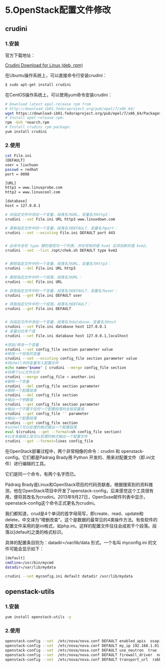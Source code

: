 # 5.OpenStack配置文件修改

## crudini


### 1.安装

官方下载地址：

[Crudini Download for Linux (deb, rpm)](https://pkgs.org/download/crudini)

在Ubuntu操作系统上，可以直接命令行安装crudini：
```sh
$ sudo apt-get install crudini
```

在CentOS操作系统上，可以使用yum命令安装crudini：
```sh
# Download latest epel-release rpm from
# http://download-ib01.fedoraproject.org/pub/epel/7/x86_64/
wget https://download-ib01.fedoraproject.org/pub/epel/7/x86_64/Packages/c/crudini-0.9-1.el7.noarch.rpm
# Install epel-release rpm:
rpm -Uvh *noarch.rpm
# Install crudini rpm package:
yum install crudini
```

### 2.使用


```sh
cat File.ini
[DEFAULT]
user = liuchuan
passwd = redhat
port = 8088

[URL]
http1 = www.linuxprobe.com
http2 = www.linuxcool.com

[database]
host = 127.0.0.1
```


```sh
# 向指定文件中添加一个变量，段落名为URL，变量名为http3：
crudini --set File.ini URL http3 www.linuxdown.com 

# 更新指定文件中的一个变量，段落名为DEFAULT，变量名为port：
crudini --set --existing File.ini DEFAULT port 443 


# 此命令会将 type 键的值视为一个列表，并在现有的值 kvm1 后添加新的值 kvm2。
crudini --set --list /opt/chek.sh DEFAULT type kvm2


# 删除指定文件中的一个变量，段落名为URL，变量名为http3： 
crudini --del File.ini URL http3 

# 删除指定文件中的一个段落，段落名为URL：
crudini --del File.ini URL 

# 获取指定文件中的一个变量，段落名为DEFAULT，变量名为user：
crudini --get File.ini DEFAULT user 

# 获取指定文件中的一个段落，段落名为DEFAULT： 
crudini --get File.ini DEFAULT


# 向指定文件中添加一个变量，段落名为database，变量名为host
crudini --set File.ini database host 127.0.0.1
# 变量对应多个值
crudini --set File.ini database host 127.0.0.1,localhost
```


```sh
#添加/修改一个变量
crudini --set config_file section parameter value
#修改一个现有的变量
crudini --set --existing config_file section parameter value
#将shell中的变量写入配置文件
echo name="$name" | crudini --merge config_file section
#将两个ini文件合并
crudini --merge config_file < another.ini
#删除一个变量
crudini --del config_file section parameter
#删除一个配置段落
crudini --del config_file section
#输出一个参数值
crudini --get config_file section parameter
#输出一个不属于任何一个配置段落的全局变量值 
crudini --get config_file '' parameter
#输出一个配置段落
crudini --get config_file section
#以shell可以处理的格式输出一个配置段落
eval $(crudini --get --format=sh config_file section)
#以文本编辑工具可以处理的格式输出一个配置文件
crudini --get --format=lines config_file
```

在OpenStack部署过程中，两个非常相像的命令：crudini 和 openstack-config。它们都是Pádraig Brady用 Python 开发的、用来对配置文件（即.ini文件）进行编辑的工具。

它们是同一个命令，有两个名字而已。


Pádraig Brady是Linux和OpenStack项目的代码贡献者。根据搜索到的资料推测，他在OpenStack项目中开发了openstack-config，后来感觉这个工具很有用，便将其改名为crudini。2013年9月27日，OpenSuse邮件列表中显示，openstack-config这个命令正式更名为crudini。

我们都知道，crud是4个单词的首字母简写，即create、read、update和delete，中文译为“增删改查”。这个是数据的最常见的4类操作方法。有些软件的配置文件采用的是ini格式，如php.ini。这样的配置文件往往会成若干个段落。段落以[default]之类的格式标识。

具体的配置条目则为：datadir=/var/lib/data 形式。一个名叫 myconfig.ini 的文件可能会显示如下：

```sh
[default]
cmdline=/usr/bin/mycmd
datadir=/var/lib/mydata
```

```sh
crudini --set myconfig.ini default datadir /usr/lib/mydata
```




## openstack-utils

### 1.安装
```sh
yum install openstack-utils -y
```


### 2.使用

```sh
openstack-config --set  /etc/nova/nova.conf DEFAULT enabled_apis  osapi_compute,metadata
openstack-config --set  /etc/nova/nova.conf DEFAULT my_ip 192.168.1.81【注意修改为本机管理网的IP地址】
openstack-config --set  /etc/nova/nova.conf DEFAULT use_neutron  true 
openstack-config --set  /etc/nova/nova.conf DEFAULT firewall_driver  nova.virt.firewall.NoopFirewallDriver
openstack-config --set  /etc/nova/nova.conf DEFAULT transport_url  rabbit://openstack:openstack@controller
```